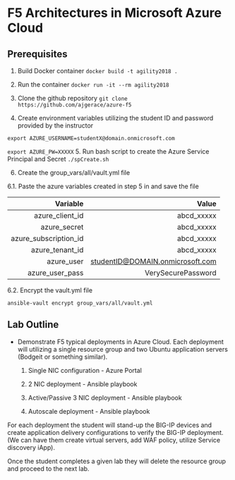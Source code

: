 # F5 Architectures in Microsoft Azure Cloud

## Prerequisites
1. Build Docker container
   `docker build -t agility2018 . `

2. Run the container
  `docker run -it --rm agility2018 `

3. Clone the github repository
  `git clone https://github.com/ajgerace/azure-f5`

4. Create environment variables utilizing the student ID and password provided by the instructor

  ` export AZURE_USERNAME=studentX@domain.onmicrosoft.com `

  ` export AZURE_PW=XXXXX `
5. Run bash script to create the Azure Service Principal and Secret
  ` ./spCreate.sh `

6. Create the group_vars/all/vault.yml file

 6.1. Paste the azure variables created in step 5 in and save the file


| Variable             | Value |
| --------------------:|------:|  
| azure_client_id      | abcd_xxxxx |
| azure_secret         | abcd_xxxxx      |
| azure_subscription_id| abcd_xxxxx      |
| azure_tenant_id      | abcd_xxxxx      |
| azure_user           | studentID@DOMAIN.onmicrosoft.com      |
| azure_user_pass      | VerySecurePassword

   6.2. Encrypt the vault.yml file

  ` ansible-vault encrypt group_vars/all/vault.yml `


## Lab Outline
* Demonstrate F5 typical deployments in Azure Cloud. Each  deployment will utilizing a single resource group and two Ubuntu application servers (Bodgeit or something similar).

    1. Single NIC configuration - Azure Portal

    2. 2 NIC deployment - Ansible playbook

    3. Active/Passive 3 NIC deployment - Ansible playbook

    4. Autoscale deployment - Ansible playbook


For each deployment the student will stand-up the BIG-IP devices and create application delivery configurations to verify the BIG-IP deployment.  (We can have them create virtual servers, add WAF policy, utilize Service discovery iApp).


Once the student completes a given lab they will delete the resource group and proceed to the next lab.
